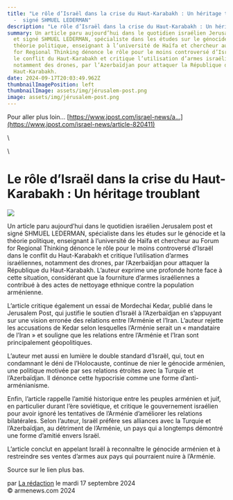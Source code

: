 ```yaml
---
title: "Le rôle d’Israël dans la crise du Haut-Karabakh : Un héritage troublant
  -  signé SHMUEL LEDERMAN"
description: "Le rôle d’Israël dans la crise du Haut-Karabakh : Un héritage troublant"
summary: Un article paru aujourd’hui dans le quotidien israélien Jerusalem post
  et signé SHMUEL LEDERMAN, spécialiste dans les études sur le génocide et la
  théorie politique, enseignant à l’université de Haïfa et chercheur au Forum
  for Regional Thinking dénonce le rôle pour le moins controversé d’Israël dans
  le conflit du Haut-Karabakh et critique l’utilisation d’armes israéliennes,
  notamment des drones, par l’Azerbaïdjan pour attaquer la République du
  Haut-Karabakh.
date: 2024-09-17T20:03:49.962Z
thumbnailImagePosition: left
thumbnailImage: assets/img/jérusalem-post.png
image: assets/img/jérusalem-post.png
---
```

<!--StartFragment-->

Pour aller plus loin... [https://www.jpost.com/israel-news/a...](https://www.jpost.com/israel-news/article-820411)

<!--EndFragment-->\
\
<!--StartFragment-->

# Le rôle d’Israël dans la crise du Haut-Karabakh : Un héritage troublant



![](https://www.armenews.com/IMG/arton119391.png)

Un article paru aujourd’hui dans le quotidien israélien Jerusalem post et signé SHMUEL LEDERMAN, spécialiste dans les études sur le génocide et la théorie politique, enseignant à l’université de Haïfa et chercheur au Forum for Regional Thinking dénonce le rôle pour le moins controversé d’Israël dans le conflit du Haut-Karabakh et critique l’utilisation d’armes israéliennes, notamment des drones, par l’Azerbaïdjan pour attaquer la République du Haut-Karabakh. L’auteur exprime une profonde honte face à cette situation, considérant que la fourniture d’armes israéliennes a contribué à des actes de nettoyage ethnique contre la population arménienne.

L’article critique également un essai de Mordechai Kedar, publié dans le Jerusalem Post, qui justifie le soutien d’Israël à l’Azerbaïdjan en s’appuyant sur une vision erronée des relations entre l’Arménie et l’Iran. L’auteur rejette les accusations de Kedar selon lesquelles l’Arménie serait un « mandataire de l’Iran » et souligne que les relations entre l’Arménie et l’Iran sont principalement géopolitiques.

L’auteur met aussi en lumière le double standard d’Israël, qui, tout en condamnant le déni de l’Holocauste, continue de nier le génocide arménien, une politique motivée par ses relations étroites avec la Turquie et l’Azerbaïdjan. Il dénonce cette hypocrisie comme une forme d’anti-arménianisme.

Enfin, l’article rappelle l’amitié historique entre les peuples arménien et juif, en particulier durant l’ère soviétique, et critique le gouvernement israélien pour avoir ignoré les tentatives de l’Arménie d’améliorer les relations bilatérales. Selon l’auteur, Israël préfère ses alliances avec la Turquie et l’Azerbaïdjan, au détriment de l’Arménie, un pays qui a longtemps démontré une forme d’amitié envers Israël.

L’article conclut en appelant Israël à reconnaître le génocide arménien et à restreindre ses ventes d’armes aux pays qui pourraient nuire à l’Arménie.

Source sur le lien plus bas.

par [La rédaction](https://www.armenews.com/spip.php?page=auteur&id_auteur=4) le mardi 17 septembre 2024\
© armenews.com 2024

<!--EndFragment-->